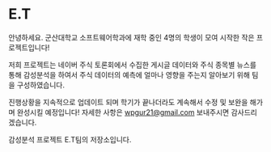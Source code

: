 # E.T
안녕하세요. 군산대학교 소프트웨어학과에 재학 중인 4명의 학생이 모여 시작한 작은 프로젝트입니다!

저희 프로젝트는 네이버 주식 토론회에서 수집한 게시글 데이터와 주식 종목별 뉴스를 통해 감성분석을 하여서
주식 데이터의 예측에 얼마나 영향을 주는지 알아보기 위해 팀을 구성하였습니다.

진행상황을 지속적으로 업데이트 되며 학기가 끝나더라도 계속해서 수정 및 보완을 해가며 완성시킬 예정입니다!
자세한 사항은 wpgur21@gmail.com 보내주시면 감사드리겠습니다.

감성분석 프로젝트 E.T팀의 저장소입니다.
